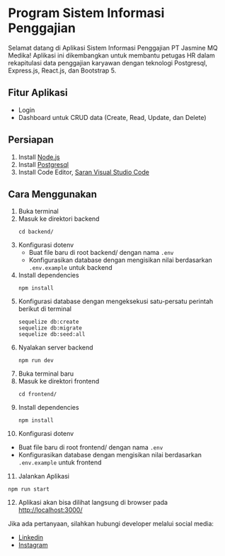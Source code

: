 # Program Sistem Informasi Penggajian

Selamat datang di Aplikasi Sistem Informasi Penggajian PT Jasmine MQ Medika! Aplikasi ini dikembangkan untuk membantu petugas HR dalam rekapitulasi data penggajian karyawan dengan teknologi Postgresql, Express.js, React.js, dan Bootstrap 5.

## Fitur Aplikasi
- Login
- Dashboard untuk CRUD data (Create, Read, Update, dan Delete)

## Persiapan
1. Install [Node.js](https://nodejs.org/)
2. Install [Postgresql](https://www.postgresql.org/)
3. Install Code Editor, [Saran Visual Studio Code](https://code.visualstudio.com/download)

## Cara Menggunakan
1. Buka terminal
2. Masuk ke direktori backend 
   ```
   cd backend/
   ```
3. Konfigurasi dotenv
   - Buat file baru di root backend/ dengan nama `.env`
   - Konfigurasikan database dengan mengisikan nilai berdasarkan `.env.example` untuk backend
4. Install dependencies 
   ```
   npm install
   ```
5. Konfigurasi database dengan mengeksekusi satu-persatu perintah berikut di terminal
   ```
   sequelize db:create
   sequelize db:migrate
   sequelize db:seed:all
   ```
6. Nyalakan server backend
   ```
   npm run dev
   ```
7. Buka terminal baru
8. Masuk ke direktori frontend
   ```
   cd frontend/
   ```
9. Install dependencies
   ```
   npm install
   ```
10. Konfigurasi dotenv
   - Buat file baru di root frontend/ dengan nama `.env`
   - Konfigurasikan database dengan mengisikan nilai berdasarkan `.env.example` untuk frontend
11. Jalankan Aplikasi
   ```
   npm run start
   ```
12. Aplikasi akan bisa dilihat langsung di browser pada [http://localhost:3000/](http://localhost:3000/)

Jika ada pertanyaan, silahkan hubungi developer melalui social media:
- [Linkedin](https://www.linkedin.com/in/dyaz-amrullah/)
- [Instagram](https://www.instagram.com/yazzdev)